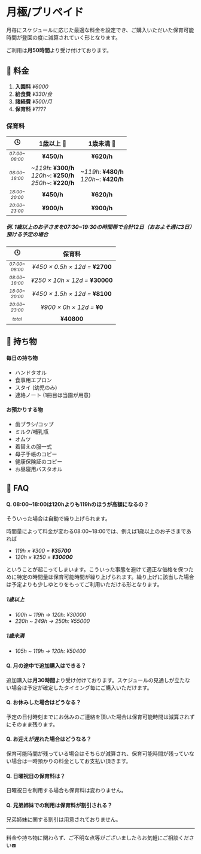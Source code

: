 ﻿# ⽉極/プリペイド

<!--
<h3 style='margin-top:48px;'>
⽉極/プリペイド
</h3>
-->
<style>
.timezone {
  font-size: 0.75em;
}
</style>

月毎にスケジュールに応じた最適な料金を設定でき、ご購入いただいた保育可能時間が登園の度に減算されていく形となります。

ご利用は**月50時間**より受け付けております。

## 📝 料金

1. **入園料** *¥6000*
2. **給食費** *¥330/食*
3. **諸経費** *¥500/月*
4. **保育料** *¥????*

### 保育料
|🕓|1歳以上 👧|1歳未満 👶|
|:-:|:-:|:-:|
|<div class='timezone'>*07:00~<br>08:00*</div>|**¥450/h**|**¥620/h**|
|<div class='timezone'>*08:00~<br>18:00*</div>|<div style='text-align:right;'>*~119h*: **¥300/h**<br>*120h~*: **¥250/h**<br>*250h~*: **¥220/h**</div>|<div style='text-align:right;'>*~119h*: **¥480/h**<br>*120h~*: **¥420/h**</div>|
|<div class='timezone'>*18:00~<br>20:00*</div>|**¥450/h**|**¥620/h**|
|<div class='timezone'>*20:00~<br>23:00*</div>|**¥900/h**|**¥900/h**|

##### 例. 1歳以上のお子さまを07:30~19:30の時間帯で合計12日（おおよそ週に3日）預ける予定の場合
|🕓|保育料|
|:-:|:-:|
|<div class='timezone'>*07:00~<br>08:00*</div>|*¥450 × 0.5h × 12d =* **¥2700**|
|<div class='timezone'>*08:00~<br>18:00*</div>|*¥250 × 10h × 12d =* **¥30000**|
|<div class='timezone'>*18:00~<br>20:00*</div>|*¥450 × 1.5h × 12d =* **¥8100**|
|<div class='timezone'>*20:00~<br>23:00*</div>|*¥900 × 0h × 12d =* **¥0**|
|<div class='timezone'>*total*</div>|**¥40800**|

## 🎒 持ち物

#### 毎日の持ち物
- ハンドタオル
- 食事用エプロン
- スタイ (幼児のみ)
- 連絡ノート (1冊目は当園が用意)

#### お預かりする物
- 歯ブラシ/コップ
- ミルク/哺乳瓶
- オムツ
- 着替えの服一式
- 母子手帳のコピー
- 健康保険証のコピー
- お昼寝用バスタオル

## 🤔 FAQ

#### Q. 08:00~18:00は120hよりも119hのほうが高額になるの？

そういった場合は自動で繰り上げられます。

時間量によって料金が変わる08:00~18:00では、例えば1歳以上のお子さまであれば

- _119h × ¥300 = **¥35700**_
- _120h × ¥250 = **¥30000**_

ということが起こってしまいます。こういった事態を避けて適正な価格を保つために特定の時間量は保育可能時間が繰り上げられます。繰り上げに該当した場合は予定よりも少しゆとりをもってご利用いただける形となります。

##### 1歳以上
- *100h ~ 119h → 120h: ¥30000*
- *220h ~ 249h → 250h: ¥55000*

##### 1歳未満
- *105h ~ 119h → 120h: ¥50400*

#### Q. 月の途中で追加購⼊はできる？
追加購⼊は**月30時間**より受け付けております。スケジュールの見通しが立たない場合は予定が確定したタイミング毎にご購入いただけます。

#### Q. お休みした場合はどうなる？
予定の日付時刻までにお休みのご連絡を頂いた場合は保育可能時間は減算されずにそのまま残ります。

#### Q. お迎えが遅れた場合はどうなる？
保育可能時間が残っている場合はそちらが減算され、保育可能時間が残っていない場合は一時預かりの料金としてお支払い頂きます。

#### Q. 日曜祝日の保育料は？
日曜祝日を利用する場合も保育料は変わりません。

#### Q. 兄弟姉妹での利用は保育料が割引される？
兄弟姉妹に関する割引は用意されておりません。

***
料金や持ち物に関わらず、ご不明な点等がございましたらお気軽にご相談ください☎️
